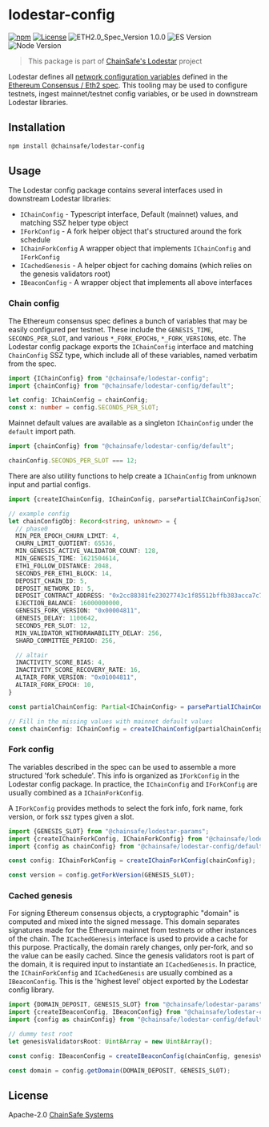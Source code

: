 # lodestar-config

[![npm](https://img.shields.io/npm/v/@chainsafe/lodestar-config)](https://www.npmjs.com/package/@chainsafe/lodestar-config)
[![License](https://img.shields.io/badge/License-Apache%202.0-blue.svg)](https://opensource.org/licenses/Apache-2.0)
![ETH2.0_Spec_Version 1.0.0](https://img.shields.io/badge/ETH2.0_Spec_Version-1.0.0-2e86c1.svg)
![ES Version](https://img.shields.io/badge/ES-2020-yellow)
![Node Version](https://img.shields.io/badge/node-12.x-green)

> This package is part of [ChainSafe's Lodestar](https://lodestar.chainsafe.io) project


Lodestar defines all [network configuration variables](https://github.com/ethereum/eth2.0-specs/tree/dev/configs) defined in the [Ethereum Consensus / Eth2 spec](https://github.com/ethereum/eth2.0-specs). This tooling may be used to configure testnets, ingest mainnet/testnet config variables, or be used in downstream Lodestar libraries.

## Installation

```sh
npm install @chainsafe/lodestar-config
```

## Usage

The Lodestar config package contains several interfaces used in downstream Lodestar libraries:

- `IChainConfig` - Typescript interface, Default (mainnet) values, and matching SSZ helper type object
- `IForkConfig` - A fork helper object that's structured around the fork schedule
- `IChainForkConfig` A wrapper object that implements `IChainConfig` and `IForkConfig`
- `ICachedGenesis` - A helper object for caching domains (which relies on the genesis validators root)
- `IBeaconConfig` - A wrapper object that implements all above interfaces

### Chain config

The Ethereum consensus spec defines a bunch of variables that may be easily configured per testnet. These include the `GENESIS_TIME`, `SECONDS_PER_SLOT`, and various `*_FORK_EPOCH`s, `*_FORK_VERSION`s, etc. The Lodestar config package exports the `IChainConfig` interface and matching `ChainConfig` SSZ type, which include all of these variables, named verbatim from the spec.

```typescript
import {IChainConfig} from "@chainsafe/lodestar-config";
import {chainConfig} from "@chainsafe/lodestar-config/default";

let config: IChainConfig = chainConfig;
const x: number = config.SECONDS_PER_SLOT;
```

Mainnet default values are available as a singleton `IChainConfig` under the `default` import path.

```typescript
import {chainConfig} from "@chainsafe/lodestar-config/default";

chainConfig.SECONDS_PER_SLOT === 12;
```

There are also utility functions to help create a `IChainConfig` from unknown input and partial configs.

```typescript
import {createIChainConfig, IChainConfig, parsePartialIChainConfigJson} from "@chainsafe/lodestar-config";

// example config
let chainConfigObj: Record<string, unknown> = {
  // phase0
  MIN_PER_EPOCH_CHURN_LIMIT: 4,
  CHURN_LIMIT_QUOTIENT: 65536,
  MIN_GENESIS_ACTIVE_VALIDATOR_COUNT: 128,
  MIN_GENESIS_TIME: 1621504614,
  ETH1_FOLLOW_DISTANCE: 2048,
  SECONDS_PER_ETH1_BLOCK: 14,
  DEPOSIT_CHAIN_ID: 5,
  DEPOSIT_NETWORK_ID: 5,
  DEPOSIT_CONTRACT_ADDRESS: "0x2cc88381fe23027743c1f85512bffb383acca7c7",
  EJECTION_BALANCE: 16000000000,
  GENESIS_FORK_VERSION: "0x00004811",
  GENESIS_DELAY: 1100642,
  SECONDS_PER_SLOT: 12,
  MIN_VALIDATOR_WITHDRAWABILITY_DELAY: 256,
  SHARD_COMMITTEE_PERIOD: 256,

  // altair
  INACTIVITY_SCORE_BIAS: 4,
  INACTIVITY_SCORE_RECOVERY_RATE: 16,
  ALTAIR_FORK_VERSION: "0x01004811",
  ALTAIR_FORK_EPOCH: 10,
}

const partialChainConfig: Partial<IChainConfig> = parsePartialIChainConfigJson(chainConfigObj);

// Fill in the missing values with mainnet default values
const chainConfig: IChainConfig = createIChainConfig(partialChainConfig);
```

### Fork config

The variables described in the spec can be used to assemble a more structured 'fork schedule'. This info is organized as `IForkConfig` in the Lodestar config package. In practice, the `IChainConfig` and `IForkConfig` are usually combined as a `IChainForkConfig`.

A `IForkConfig` provides methods to select the fork info, fork name, fork version, or fork ssz types given a slot. 

```typescript
import {GENESIS_SLOT} from "@chainsafe/lodestar-params";
import {createIChainForkConfig, IChainForkConfig} from "@chainsafe/lodestar-config";
import {config as chainConfig} from "@chainsafe/lodestar-config/default";

const config: IChainForkConfig = createIChainForkConfig(chainConfig);

const version = config.getForkVersion(GENESIS_SLOT);
```

### Cached genesis

For signing Ethereum consensus objects, a cryptographic "domain" is computed and mixed into the signed message. This domain separates signatures made for the Ethereum mainnet from testnets or other instances of the chain. The `ICachedGenesis` interface is used to provide a cache for this purpose. Practically, the domain rarely changes, only per-fork, and so the value can be easily cached. Since the genesis validators root is part of the domain, it is required input to instantiate an `ICachedGenesis`. In practice, the `IChainForkConfig` and `ICachedGenesis` are usually combined as a `IBeaconConfig`. This is the 'highest level' object exported by the Lodestar config library.

```typescript
import {DOMAIN_DEPOSIT, GENESIS_SLOT} from "@chainsafe/lodestar-params";
import {createIBeaconConfig, IBeaconConfig} from "@chainsafe/lodestar-config";
import {config as chainConfig} from "@chainsafe/lodestar-config/default";

// dummy test root
let genesisValidatorsRoot: Uint8Array = new Uint8Array();

const config: IBeaconConfig = createIBeaconConfig(chainConfig, genesisValidatorsRoot);

const domain = config.getDomain(DOMAIN_DEPOSIT, GENESIS_SLOT);
```

## License

Apache-2.0 [ChainSafe Systems](https://chainsafe.io)
